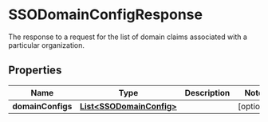 

# SSODomainConfigResponse

The response to a request for the list of domain claims associated with a particular organization. 

## Properties

| Name | Type | Description | Notes |
|------------ | ------------- | ------------- | -------------|
|**domainConfigs** | [**List&lt;SSODomainConfig&gt;**](SSODomainConfig.md) |  |  [optional] |



